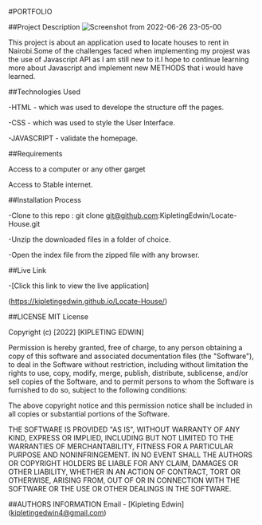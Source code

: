 #PORTFOLIO

##Project Description
![Screenshot from 2022-06-26 23-05-00](https://user-images.githubusercontent.com/104434473/175832606-12f5b248-5c8b-4de2-8437-94769eb3d497.png)



This project is about an application used to locate houses to rent in Nairobi.Some of the challenges faced when implementing my projest was the use of Javascript API as I am still new to it.I hope to continue learning more about Javascript and implement new METHODS that i would have learned.

##Technologies Used

-HTML - which was used to develope the structure off the pages.

-CSS - which was used to style the User Interface.

-JAVASCRIPT - validate the homepage.

##Requirements

Access to a computer or any other garget

Access to Stable internet.

##Installation Process

-Clone to this repo : git clone git@github.com:KipletingEdwin/Locate-House.git

-Unzip the downloaded files in a folder of choice.

-Open the index file from the zipped file with any browser.

##Live Link

-[Click this link to view the live application]

(https://kipletingedwin.github.io/Locate-House/)

##LICENSE MIT License

Copyright (c) [2022] [KIPLETING EDWIN]

Permission is hereby granted, free of charge, to any person obtaining a copy of this software and associated documentation files (the "Software"), to deal in the Software without restriction, including without limitation the rights to use, copy, modify, merge, publish, distribute, sublicense, and/or sell copies of the Software, and to permit persons to whom the Software is furnished to do so, subject to the following conditions:

The above copyright notice and this permission notice shall be included in all copies or substantial portions of the Software.

THE SOFTWARE IS PROVIDED "AS IS", WITHOUT WARRANTY OF ANY KIND, EXPRESS OR IMPLIED, INCLUDING BUT NOT LIMITED TO THE WARRANTIES OF MERCHANTABILITY, FITNESS FOR A PARTICULAR PURPOSE AND NONINFRINGEMENT. IN NO EVENT SHALL THE AUTHORS OR COPYRIGHT HOLDERS BE LIABLE FOR ANY CLAIM, DAMAGES OR OTHER LIABILITY, WHETHER IN AN ACTION OF CONTRACT, TORT OR OTHERWISE, ARISING FROM, OUT OF OR IN CONNECTION WITH THE SOFTWARE OR THE USE OR OTHER DEALINGS IN THE SOFTWARE.

##AUTHORS INFORMATION Email - [Kipleting Edwin] (kipletingedwin4@gmail.com)

